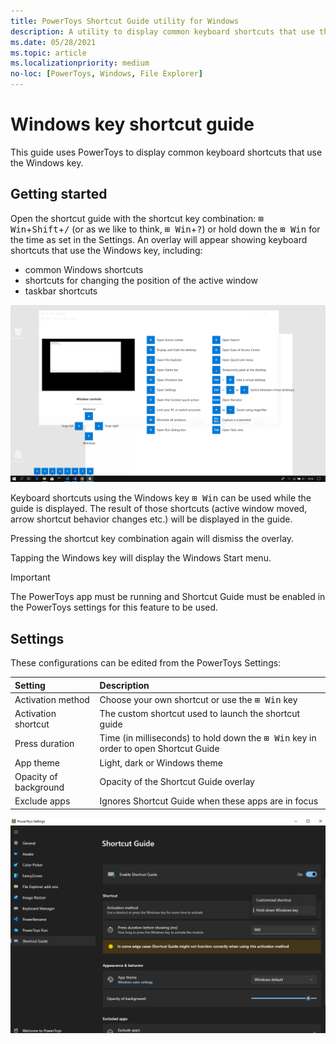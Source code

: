 ```yaml
---
title: PowerToys Shortcut Guide utility for Windows
description: A utility to display common keyboard shortcuts that use the Windows ⊞ key
ms.date: 05/28/2021
ms.topic: article
ms.localizationpriority: medium
no-loc: [PowerToys, Windows, File Explorer]
---
```


# Windows key shortcut guide

This guide uses PowerToys to display common keyboard shortcuts that use the Windows key.


## Getting started

Open the shortcut guide with the shortcut key combination: <kbd>⊞ Win</kbd>+<kbd>Shift</kbd>+<kbd>/</kbd> (or as we like to think, <kbd>⊞ Win</kbd>+<kbd>?</kbd>) or hold down the <kbd>⊞ Win</kbd> for the time as set in the Settings. An overlay will appear showing keyboard shortcuts that use the Windows key, including:

- common Windows shortcuts
- shortcuts for changing the position of the active window
- taskbar shortcuts

![Screenshot of shortcut overlay](../images/pt-shortcut-guide-large.png)

Keyboard shortcuts using the Windows key <kbd>⊞ Win</kbd> can be used while the guide is displayed. The result of those shortcuts (active window moved, arrow shortcut behavior changes etc.) will be displayed in the guide.

Pressing the shortcut key combination again will dismiss the overlay.

Tapping the Windows key will display the Windows Start menu.

> [!IMPORTANT]
> The PowerToys app must be running and Shortcut Guide must be enabled in the PowerToys settings for this feature to be used.


## Settings

These configurations can be edited from the PowerToys Settings:

| Setting | Description |
| :--- | :--- |
| Activation method | Choose your own shortcut or use the <kbd>⊞ Win</kbd> key |
| Activation shortcut | The custom shortcut used to launch the shortcut guide |
| Press duration | Time (in milliseconds) to hold down the <kbd>⊞ Win</kbd> key in order to open Shortcut Guide |
| App theme | Light, dark or Windows theme |
| Opacity of background | Opacity of the Shortcut Guide overlay |
| Exclude apps | Ignores Shortcut Guide when these apps are in focus |

![Shortcut Guide settings](../images/pt-shortcut-guide-settings.png)
